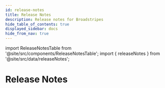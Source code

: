```yaml
---
id: release-notes
title: Release Notes
description: Release notes for Broadstripes
hide_table_of_contents: true
displayed_sidebar: docs
hide_from_nav: true
---
```


<head>
  <title>Release Notes | Broadstripes Documentation</title>
  <meta
    name="description"
    content=""
  />
</head>

import ReleaseNotesTable from '@site/src/components/ReleaseNotesTable';
import { releaseNotes } from '@site/src/data/releaseNotes';

# Release Notes

<ReleaseNotesTable data={releaseNotes} />


